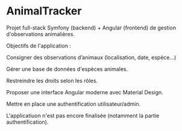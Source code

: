 # AnimalTracker
Projet full-stack Symfony (backend) + Angular (frontend) de gestion d'observations animalières.

Objectifs de l'application :


Consigner des observations d’animaux (localisation, date, espèce...)

Gérer une base de données d'espèces animales.

Restreindre les droits selon les rôles.

Proposer une interface Angular moderne avec Material Design.


Mettre en place une authentification utilisateur/admin.



L'applicatiuon n'est pas encore finalisée (notamment la partie authentification).




